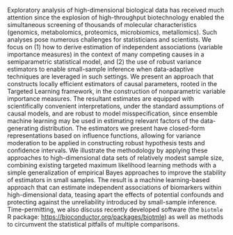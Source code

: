 Exploratory analysis of high-dimensional biological data has received much
attention since the explosion of high-throughput biotechnology enabled the
simultaneous screening of thousands of molecular characteristics (genomics,
metabolomics, proteomics, microbiomics, metallomics). Such analyses pose
numerous challenges for statisticians and scientists. We focus on (1) how to
derive estimation of independent associations (variable importance measures) in
the context of many competing causes in a semiparametric statistical model, and
(2) the use of robust variance estimators to enable small-sample inference when
data-adaptive techniques are leveraged in such settings. We present an approach
that constructs locally efficient estimators of causal parameters, rooted in the
Targeted Learning framework, in the construction of nonparametric variable
importance measures. The resultant estimates are equipped with scientifically
convenient interpretations, under the standard assumptions of causal models, and
are robust to model misspecification, since ensemble machine learning may be
used in estimating relevant factors of the data-generating distribution. The
estimators we present have closed-form representations based on influence
functions, allowing for variance moderation to be applied in constructing robust
hypothesis tests and confidence intervals. We illustrate the methodology by
applying these approaches to high-dimensional data sets of relatively modest
sample size, combining existing targeted maximum likelihood learning methods
with a simple generalization of empirical Bayes approaches to improve the
stability of estimators in small samples. The result is a machine learning-based
approach that can estimate independent associations of biomarkers within
high-dimensional data, teasing apart the effects of potential confounds and
protecting against the unreliability introduced by small-sample inference.
Time-permitting, we also discuss recently developed software (the `biotmle` R
package: https://bioconductor.org/packages/biotmle) as well as methods to
circumvent the statistical pitfalls of multiple comparisons.
